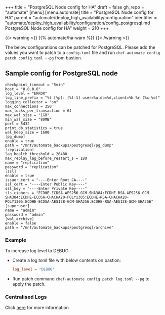 +++
title = "PostgreSQL Node config for HA"
draft = false
gh_repo = "automate"
[menu]
  [menu.automate]
    title = "PostgreSQL Node config for HA"
    parent = "automate/deploy_high_availability/configuration"
    identifier = "automate/deploy_high_availability/configuration/config_postgresql.md PostgreSQL Node config for HA"
    weight = 210
+++

{{< warning >}}
{{% automate/ha-warn %}}
{{< /warning >}}

The below configurations can be patched for PostgreSQL. Please add the values you want to patch to a `config.toml` file and run `chef-automate config patch config.toml --pg` from bastion.


## Sample config for PostgreSQL node

```
checkpoint_timeout = "5min"
host = "0.0.0.0"
log_level = "ERROR"
log_line_prefix = "%t [%p]: [%l-1] user=%u,db=%d,client=%h %r (%x:%e)"
logging_collector = "on"
max_connections = 350
max_locks_per_transaction = 64
max_wal_size = "1GB"
min_wal_size = "80MB"
port = 5432
print_db_statistics = true
wal_keep_size = 1600
[pg_dump]
enable = true
path = "/mnt/automate_backups/postgresql/pg_dump"
[replication]
lag_health_threshold = 20480
max_replay_lag_before_restart_s = 180
name = "replication"
password = "replication"
[ssl]
enable = true
issuer_cert = "----Enter Root CA----"
ssl_cert = "----Enter Public Key----"
ssl_key = "----Enter Private Key----"
tls_ciphers = "ECDHE-ECDSA-AES256-GCM-SHA384:ECDHE-RSA-AES256-GCM-SHA384:ECDHE-ECDSA-CHACHA20-POLY1305:ECDHE-RSA-CHACHA20-POLY1305:ECDHE-ECDSA-AES128-GCM-SHA256:ECDHE-RSA-AES128-GCM-SHA256"
[superuser]
name = "admin"
password = "admin"
[wal_archive]
enable = false
path = "/mnt/automate_backups/postgresql/archive"
```

### Example

To increase log level to DEBUG:
- Create a log.toml file with below contents on bastion:
  ```toml
  log_level = "DEBUG"
  ```
- Run patch command `chef-automate config patch log.toml --pg` to apply the patch.

### Centralised Logs

Click [here](/automate/centralizing_log/) for more information
